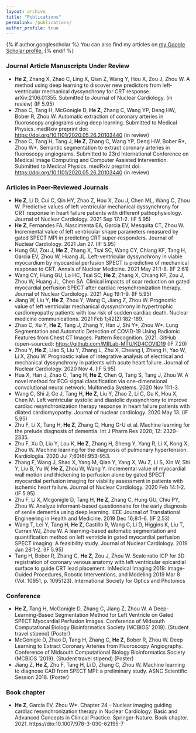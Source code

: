 ```yaml
---
layout: archive
title: "Publications"
permalink: /publications/
author_profile: true
---
```


{% if author.googlescholar %}
  You can also find my articles on <u><a href="{{author.googlescholar}}">my Google Scholar profile</a>.</u>
{% endif %}

### Journal Article Manuscripts Under Review
- **He Z**, Zhang X, Zhao C, Ling X, Qian Z, Wang Y, Hou X, Zou J, Zhou W. A method using deep learning to discover new predictors from left-ventricular mechanical dyssynchrony for CRT response.  arXiv:2106.01355. Submitted to Journal of Nuclear Cardiology. (in review) (IF 5.95)
- Zhao C, Tang H, McGonigle D, **He Z**, Zhang C, Wang YP, Deng HW, Bober R, Zhou W. Automatic extraction of coronary arteries in fluoroscopy angiograms using deep learning. Submitted to Medical Physics. medRxiv preprint doi: https://doi.org/10.1101/2020.05.26.20103440 (in review)
- Zhao C, Tang H, Tang J, **He Z**, Zhang C, Wang YP, Deng HW, Bober R*, Zhou W*. Semantic segmentation to extract coronary arteries in fluoroscopy angiograms. Submitted to 23rd International Conference on Medical Image Computing and Computer Assisted Intervention. Submitted to Medical Physics. medRxiv preprint doi: https://doi.org/10.1101/2020.05.26.20103440 (in review)

### Articles in Peer-Reviewed Journals
- **He Z**, Li D, Cui C, Qin HY, Zhao Z, Hou X, Zou J, Chen ML, Wang C, Zhou W. Predictive values of left ventricular mechanical dyssynchrony for CRT response in heart failure patients with different pathophysiology. Journal of Nuclear Cardiology. 2021 Sep 17:1-2. (IF 5.95)
- **He Z**, Fernandes FA, Nascimenta EA, Garcia EV, Mesquita CT, Zhou W. Incremental value of left ventricular shape parameters measured by gated SPECT MPI in predicting CRT super-responders. Journal of Nuclear Cardiology. 2021 Jan 27. (IF 5.95)
- Hung GU, Zou J, **He Z**, Zhang X, Tsai SC, Wang CY, Chiang KF, Tang H, Garcia EV, Zhou W, Huang JL. Left-ventricular dyssynchrony in viable myocardium by myocardial perfusion SPECT is predictive of mechanical response to CRT. Annals of Nuclear Medicine. 2021 May 21:1-8. (IF 2.61)
- Wang CY, Hung GU, Lo HC, Tsai SC, **He Z**, Zhang X, Chiang KF, Zou J, Zhou W, Huang JL, Chen SA. Clinical impacts of scar reduction on gated myocardial perfusion SPECT after cardiac resynchronization therapy. Journal of Nuclear Cardiology. 2021 Aug 19:1-9. (IF 5.95)
- Jiang W, Liu Y, **He Z**, Zhou Y, Wang C, Jiang Z, Zhou W. Prognostic value of left ventricular mechanical dyssynchrony in hypertrophic cardiomyopathy patients with low risk of sudden cardiac death. Nuclear medicine communications. 2021 Feb 1;42(2):182-189. 
- Zhao C, Xu Y, **He Z**, Tang J, Zhang Y, Han J, Shi Y*, Zhou W*. Lung Segmentation and Automatic Detection of COVID-19 Using Radiomic Features from Chest CT Images. Pattern Recognition. 2021. GitHub (open-sourced): https://github.com/MIILab-MTU/KD4COVID19 (IF 7.20)
- Zhou Y, **He Z**, Liao S, Liu Y, Zhang L, Zhu X, Cheang I, Zhang H, Yao W, Li X, Zhou W. Prognostic value of integrative analysis of electrical and mechanical dyssynchrony in patients with acute heart failure. Journal of Nuclear Cardiology. 2020 Nov 4. (IF 5.95)
- Hua X, Han J, Zhao C, Tang H, **He Z**, Chen Q, Tang S, Tang J, Zhou W. A novel method for ECG signal classification via one-dimensional convolutional neural network. Multimedia Systems. 2020 Nov 11:1-3. 
- Wang C, Shi J, Ge J, Tang H, **He Z**, Liu Y, Zhao Z, Li C, Gu K, Hou X, Chen M. Left ventricular systolic and diastolic dyssynchrony to improve cardiac resynchronization therapy response in heart failure patients with dilated cardiomyopathy. Journal of nuclear cardiology. 2020 May 13. (IF 5.95)
- Zhu F, Li X, Tang H, **He Z**, Zhang C, Hung G-U et al. Machine learning for the prelude diagnosis of dementia. Int J Pharm Res 2020; 12: 2329–2335. 
- Zhu F, Xu D, Liu Y, Lou K, **He Z**, Zhang H, Sheng Y, Yang R, Li X, Kong X, Zhou W. Machine learning for the diagnosis of pulmonary hypertension. Kardiologiia. 2020 Jul 7;60(6):953-953.
- Zhang F, Wang J, Shao X, Yang M, Qian Y, Yang X, Wu Z, Li S, Xin W, Shi Y, Liu B, Yu W, **He Z**, Zhou W, Wang Y. Incremental value of myocardial wall motion and thickening to perfusion alone by gated SPECT myocardial perfusion imaging for viability assessment in patients with ischemic heart failure. Journal of Nuclear Cardiology. 2020 Feb 14:1-2. (IF 5.95)
- Zhu F, Li X, Mcgonigle D, Tang H, **He Z**, Zhang C, Hung GU, Chiu PY, Zhou W. Analyze informant-based questionnaire for the early diagnosis of senile dementia using deep learning. IEEE Journal of Translational Engineering in Health and Medicine. 2019 Dec 16;8:1-6. (IF 2.53)
- Wang T, Lei Y, Tang H, **He Z**, Castillo R, Wang C, Li D, Higgins K, Liu T, Curran WJ, Zhou W. A learning-based automatic segmentation and quantification method on left ventricle in gated myocardial perfusion SPECT imaging: A feasibility study. Journal of Nuclear Cardiology. 2019 Jan 28:1-2. (IF 5.95)
- Tang H, Bober R, Zhang C, **He Z**, Zou J, Zhou W. Scale ratio ICP for 3D registration of coronary venous anatomy with left ventricular epicardial surface to guide CRT lead placement. InMedical Imaging 2019: Image-Guided Procedures, Robotic Interventions, and Modeling 2019 Mar 8 (Vol. 10951, p. 1095123). International Society for Optics and Photonics

### Conference
-	**He Z**, Tang H, McGonigle D, Zhang C, Jiang Z, Zhou W. A Deep-Learning-Based Segmentation Method for Left Ventricle on Gated SPECT Myocardial Perfusion Images. Conference of Midsouth Computational Biology Bioinformatics Society (MCBIOS’ 2019). (Student travel stipend) (Poster)
-	McGonigle D, Zhao D, Tang H, Zhang C, **He Z**, Bober R, Zhou W. Deep Learning to Extract Coronary Arteries from Fluoroscopy Angiography. Conference of Midsouth Computational Biology Bioinformatics Society (MCBIOS ’2019). (Student travel stipend) (Poster)
-	Jiang Z, **He Z**, Zhu F, Tang H, Li D, Zhang C, Zhou W. Machine learning to diagnose CAD from SPECT MPI: a preliminary study. ASNC Scientific Session 2018. (Poster)

### Book chapter
-	**He Z**, Garcia EV, Zhou W*. Chapter 24 – Nuclear imaging guiding cardiac resynchronization therapy in Nuclear Cardiology: Basic and Advanced Concepts in Clinical Practice. Springer-Nature. Book chapter. 2021. https://dio:10.1007/978-3-030-62195-7 
